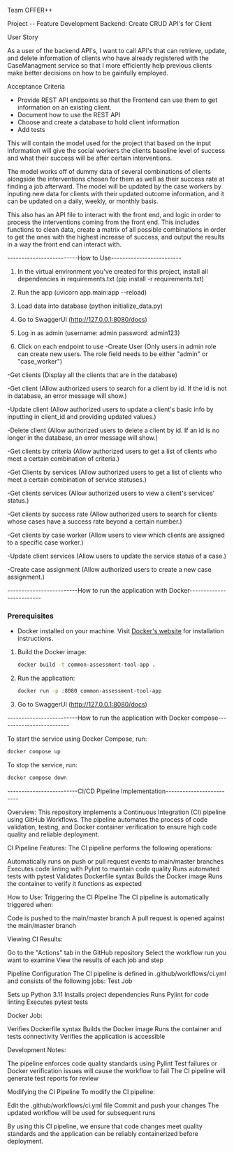 Team OFFER++

Project -- Feature Development Backend: Create CRUD API's for Client

User Story

As a user of the backend API's, I want to call API's that can retrieve, update, and delete information of clients who have already registered with the CaseManagment service so that I more efficiently help previous clients make better decisions on how to be gainfully employed.

Acceptance Criteria
- Provide REST API endpoints so that the Frontend can use them to get information on an existing client.
- Document how to use the REST API
- Choose and create a database to hold client information
- Add tests


This will contain the model used for the project that based on the input information will give the social workers the clients baseline level of success and what their success will be after certain interventions.

The model works off of dummy data of several combinations of clients alongside the interventions chosen for them as well as their success rate at finding a job afterward. The model will be updated by the case workers by inputing new data for clients with their updated outcome information, and it can be updated on a daily, weekly, or monthly basis.

This also has an API file to interact with the front end, and logic in order to process the interventions coming from the front end. This includes functions to clean data, create a matrix of all possible combinations in order to get the ones with the highest increase of success, and output the results in a way the front end can interact with.

-------------------------How to Use-------------------------
1. In the virtual environment you've created for this project, install all dependencies in requirements.txt (pip install -r requirements.txt)

2. Run the app (uvicorn app.main:app --reload)

3. Load data into database (python initialize_data.py)

4. Go to SwaggerUI (http://127.0.0.1:8080/docs)

4. Log in as admin (username: admin password: admin123)

5. Click on each endpoint to use
-Create User (Only users in admin role can create new users. The role field needs to be either "admin" or "case_worker")

-Get clients (Display all the clients that are in the database)

-Get client (Allow authorized users to search for a client by id. If the id is not in database, an error message will show.)

-Update client (Allow authorized users to update a client's basic info by inputting in client_id and providing updated values.)

-Delete client (Allow authorized users to delete a client by id. If an id is no longer in the database, an error message will show.)

-Get clients by criteria (Allow authorized users to get a list of clients who meet a certain combination of criteria.)

-Get Clients by services (Allow authorized users to get a list of clients who meet a certain combination of service statuses.)

-Get clients services (Allow authorized users to view a client's services' status.)

-Get clients by success rate (Allow authorized users to search for clients whose cases have a success rate beyond a certain number.)

-Get clients by case worker (Allow users to view which clients are assigned to a specific case worker.)

-Update client services (Allow users to update the service status of a case.)

-Create case assignment (Allow authorized users to create a new case assignment.)

-------------------------How to run the application with Docker-------------------------

### Prerequisites
- Docker installed on your machine. Visit [Docker's website](https://www.docker.com/get-started) for installation instructions.

1. Build the Docker image:
   ```bash
   docker build -t common-assessment-tool-app .
   ```

2. Run the application:
    ```bash
    docker run -p :8080 common-assessment-tool-app
    ```
    
3. Go to SwaggerUI (http://127.0.0.1:8080/docs)

-------------------------How to run the application with Docker compose-------------------------

To start the service using Docker Compose, run:
```bash
docker compose up
```

To stop the service, run:
```bash
docker compose down
```

-------------------------CI/CD Pipeline Implementation-------------------------

Overview:
This repository implements a Continuous Integration (CI) pipeline using GitHub Workflows. The pipeline automates the process of code validation, testing, and Docker container verification to ensure high code quality and reliable deployment.

CI Pipeline Features:
The CI pipeline performs the following operations:

Automatically runs on push or pull request events to main/master branches
Executes code linting with Pylint to maintain code quality
Runs automated tests with pytest
Validates Dockerfile syntax
Builds the Docker image
Runs the container to verify it functions as expected

How to Use:
Triggering the CI Pipeline
The CI pipeline is automatically triggered when:

Code is pushed to the main/master branch
A pull request is opened against the main/master branch

Viewing CI Results:

Go to the "Actions" tab in the GitHub repository
Select the workflow run you want to examine
View the results of each job and step

Pipeline Configuration
The CI pipeline is defined in .github/workflows/ci.yml and consists of the following jobs:
Test Job

Sets up Python 3.11
Installs project dependencies
Runs Pylint for code linting
Executes pytest tests

Docker Job:

Verifies Dockerfile syntax
Builds the Docker image
Runs the container and tests connectivity
Verifies the application is accessible

Development Notes:

The pipeline enforces code quality standards using Pylint
Test failures or Docker verification issues will cause the workflow to fail
The CI pipeline will generate test reports for review

Modifying the CI Pipeline
To modify the CI pipeline:

Edit the .github/workflows/ci.yml file
Commit and push your changes
The updated workflow will be used for subsequent runs

By using this CI pipeline, we ensure that code changes meet quality standards and the application can be reliably containerized before deployment.